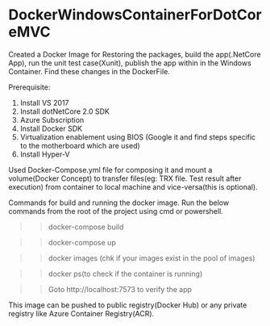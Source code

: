 # DockerWindowsContainerForDotCoreMVC


Created a Docker Image for Restoring the packages, build the app(.NetCore App), run the unit test case(Xunit), publish the app within in the Windows Container. Find these changes in the DockerFile.

Prerequisite: 
1.	Install VS 2017 
2.	Install dotNetCore 2.0 SDK
3.	Azure Subscription
4.	Install Docker SDK
5.	Virtualization enablement using BIOS (Google it and find steps specific to the motherboard which are used)
6.	Install Hyper-V 

Used Docker-Compose.yml file for composing it and mount a volume(Docker Concept) to transfer files(eg: TRX file. Test result after execution) from container to local machine and vice-versa(this is optional).

Commands for build and running the docker image. Run the below commands from the root of the project using cmd or powershell.

>>docker-compose build 

>>docker-compose up

>>docker images (chk if your images exist in the pool of images)

>> docker ps(to check if the container is running)

>>Goto http://localhost:7573 to verify the app

This image can be pushed to public registry(Docker Hub) or any private registry like Azure Container Registry(ACR). 





 


